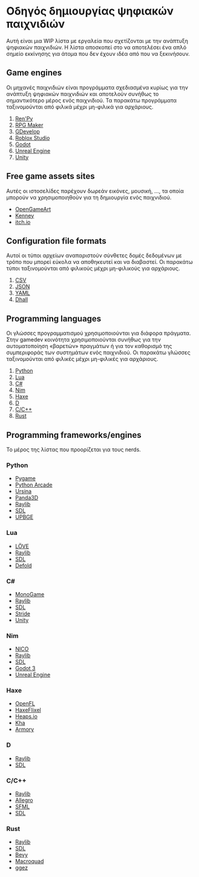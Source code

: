 # Οδηγός δημιουργίας ψηφιακών παιχνιδιών

Αυτή είναι μια WIP λίστα με εργαλεία
που σχετίζονται με την ανάπτυξη ψηφιακών παιχνιδιών.
Η λίστα αποσκοπεί στο να αποτελέσει ένα απλό σημείο εκκίνησης
για άτομα που δεν έχουν ιδέα από που να ξεκινήσουν.

## Game engines

Οι μηχανές παιχνιδιών είναι προγράμματα
σχεδιασμένα κυρίως για την ανάπτυξη ψηφιακών παιχνιδιών
και αποτελούν συνήθως το σημαντικότερο μέρος ενός παιχνιδιού.
Τα παρακάτω προγράμματα ταξινομούνται
από φιλικά μέχρι μη-φιλικά για αρχάριους.

1. [Ren'Py](https://www.renpy.org)
2. [RPG Maker](https://www.rpgmakerweb.com)
3. [GDevelop](https://gdevelop.io)
4. [Roblox Studio](https://www.roblox.com/create)
5. [Godot](https://godotengine.org)
6. [Unreal Engine](https://www.unrealengine.com)
7. [Unity](https://unity.com)

## Free game assets sites

Αυτές οι ιστοσελίδες παρέχουν
δωρεάν εικόνες, μουσική, ...,
τα οποία μπορούν να χρησιμοποιηθούν
για τη δημιουργία ενός παιχνιδιού.

* [OpenGameArt](https://opengameart.org)
* [Kenney](https://www.kenney.nl)
* [itch.io](https://itch.io)

## Configuration file formats

Αυτοί οι τύποι αρχείων αναπαριστούν
σύνθετες δομές δεδομένων
με τρόπο που μπορεί εύκολα να αποθηκευτεί και να διαβαστεί.
Οι παρακάτω τύποι ταξινομούνται
από φιλικούς μέχρι μη-φιλικούς για αρχάριους.

1. [CSV](https://en.wikipedia.org/wiki/Comma-separated_values)
2. [JSON](https://en.wikipedia.org/wiki/JSON)
3. [YAML](https://en.wikipedia.org/wiki/YAML)
4. [Dhall](https://dhall-lang.org)

## Programming languages

Οι γλώσσες προγραμματισμού χρησιμοποιούνται
για διάφορα πράγματα.
Στην gamedev κοινότητα χρησιμοποιούνται
συνήθως για την αυτοματοποίηση «βαρετών» πραγμάτων
ή για τον καθορισμό της συμπεριφοράς των συστημάτων ενός παιχνιδιού.
Οι παρακάτω γλώσσες ταξινομούνται
από φιλικές μέχρι μη-φιλικές για αρχάριους.

1. [Python](https://www.python.org)
2. [Lua](https://www.lua.org)
3. [C#](https://visualstudio.microsoft.com)
4. [Nim](https://nim-lang.org)
5. [Haxe](https://haxe.org)
6. [D](https://dlang.org)
7. [C/C++](https://cplusplus.com)
8. [Rust](https://www.rust-lang.org)

## Programming frameworks/engines

Το μέρος της λίστας που προορίζεται για τους nerds.

### Python

* [Pygame](https://www.pygame.org/news)
* [Python Arcade](https://api.arcade.academy/en/latest)
* [Ursina](https://www.ursinaengine.org)
* [Panda3D](https://www.panda3d.org)
* [Raylib](https://github.com/raysan5/raylib/blob/master/BINDINGS.md)
* [SDL](https://github.com/py-sdl/py-sdl2)
* [UPBGE](https://upbge.org/#)

### Lua

* [LÖVE](https://love2d.org)
* [Raylib](https://github.com/raysan5/raylib/blob/master/BINDINGS.md)
* [SDL](https://github.com/Tangent128/luasdl2)
* [Defold](https://defold.com)

### C#

* [MonoGame](https://www.monogame.net)
* [Raylib](https://github.com/raysan5/raylib/blob/master/BINDINGS.md)
* [SDL](https://github.com/flibitijibibo/SDL2-CS)
* [Stride](https://www.stride3d.net)
* [Unity](https://unity.com)

### Nim

* [NICO](https://github.com/ftsf/nico)
* [Raylib](https://github.com/raysan5/raylib/blob/master/BINDINGS.md)
* [SDL](https://github.com/nim-lang/sdl2)
* [Godot 3](https://github.com/pragmagic/godot-nim)
* [Unreal Engine](https://github.com/jmgomez/NimForUE)

### Haxe

* [OpenFL](https://www.openfl.org)
* [HaxeFlixel](https://haxeflixel.com)
* [Heaps.io](https://heaps.io)
* [Kha](https://kha.tech)
* [Armory](https://armory3d.org)

### D

* [Raylib](https://github.com/raysan5/raylib/blob/master/BINDINGS.md)
* [SDL](https://github.com/DerelictOrg/DerelictSDL2)

### C/C++

* [Raylib](https://github.com/raysan5/raylib/blob/master/BINDINGS.md)
* [Allegro](https://liballeg.org)
* [SFML](https://www.sfml-dev.org)
* [SDL](https://www.libsdl.org)

### Rust

* [Raylib](https://github.com/raysan5/raylib/blob/master/BINDINGS.md)
* [SDL](https://github.com/Rust-SDL2/rust-sdl2)
* [Bevy](https://bevyengine.org)
* [Macroquad](https://macroquad.rs)
* [ggez](https://ggez.rs)
